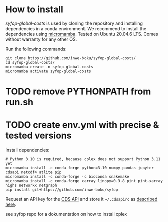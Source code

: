 How to install
==============

*syfop-global-costs* is used by cloning the repository and installing dependencies in a conda
environment.  We recommend to install the dependencies using
[micromamba](https://mamba.readthedocs.io/en/latest/user_guide/micromamba.html). Tested on Ubuntu
20.04.6 LTS. Comes without warranty for any other OS.

Run the following commands:

```
git clone https://github.com/inwe-boku/syfop-global-costs/
cd syfop-global-costs/
micromamba create -n syfop-global-costs
micromamba activate syfop-global-costs
```

# TODO remove PYTHONPATH from run.sh
# TODO create env.yml with precise & tested versions

Install dependencies:

```
# Python 3.10 is required, because cplex does not support Python 3.11 yet
micromamba install -c conda-forge python=3.10 numpy pandas jupyter cdsapi netcdf4 atlite pip
micromamba install -c conda-forge -c bioconda snakemake
micromamba install -c conda-forge xarray linopy=0.3.8 pint pint-xarray highs networkx netgraph
pip install git+https://github.com/inwe-boku/syfop
```

Request an API key for the [CDS API](https://cds.climate.copernicus.eu/api-how-to) and store it
`~/.cdsapirc` as [described here](https://cds.climate.copernicus.eu/api-how-to).

see syfop repo for a dokumentation on how to install cplex
